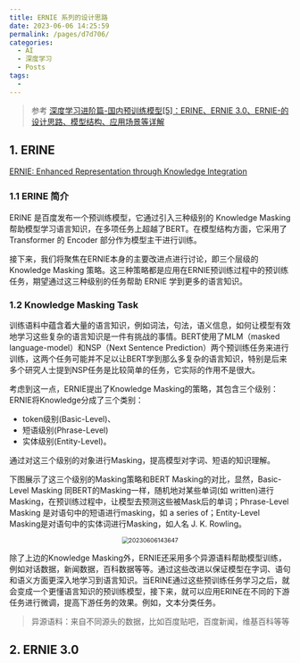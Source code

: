```yaml
---
title: ERNIE 系列的设计思路
date: 2023-06-06 14:25:59
permalink: /pages/d7d706/
categories:
  - AI
  - 深度学习
  - Posts
tags:
  - 
---
```


> 参考 [深度学习进阶篇-国内预训练模型[5]：ERINE、ERNIE 3.0、ERNIE-的设计思路、模型结构、应用场景等详解](https://mp.weixin.qq.com/s/eotJ500kA96PPpvDOk4ChA)

## 1. ERINE

[ERNIE: Enhanced Representation through Knowledge Integration](http://arxiv.org/abs/1904.09223)

### 1.1 ERINE 简介

ERINE 是百度发布一个预训练模型，它通过引入三种级别的 Knowledge Masking 帮助模型学习语言知识，在多项任务上超越了BERT。在模型结构方面，它采用了 Transformer 的 Encoder 部分作为模型主干进行训练。

接下来，我们将聚焦在ERNIE本身的主要改进点进行讨论，即三个层级的 Knowledge Masking 策略。这三种策略都是应用在ERNIE预训练过程中的预训练任务，期望通过这三种级别的任务帮助 ERNIE 学到更多的语言知识。

### 1.2 Knowledge Masking Task

训练语料中蕴含着大量的语言知识，例如词法，句法，语义信息，如何让模型有效地学习这些复杂的语言知识是一件有挑战的事情。BERT使用了MLM（masked language-model）和NSP（Next Sentence Prediction）两个预训练任务来进行训练，这两个任务可能并不足以让BERT学到那么多复杂的语言知识，特别是后来多个研究人士提到NSP任务是比较简单的任务，它实际的作用不是很大。

考虑到这一点，ERNIE提出了Knowledge Masking的策略，其包含三个级别：ERNIE将Knowledge分成了三个类别：

- token级别(Basic-Level)、
- 短语级别(Phrase-Level)
- 实体级别(Entity-Level)。

通过对这三个级别的对象进行Masking，提高模型对字词、短语的知识理解。

下图展示了这三个级别的Masking策略和BERT Masking的对比，显然，Basic-Level Masking 同BERT的Masking一样，随机地对某些单词(如 written)进行Masking，在预训练过程中，让模型去预测这些被Mask后的单词；Phrase-Level Masking 是对语句中的短语进行masking，如 a series of；Entity-Level Masking是对语句中的实体词进行Masking，如人名 J. K. Rowling。

<center><img src="https://notebook-img-1304596351.cos.ap-beijing.myqcloud.com/img/20230606143647.png" alt="20230606143647" style="zoom:75%;" /></center>

除了上边的Knowledge Masking外，ERNIE还采用多个异源语料帮助模型训练，例如对话数据，新闻数据，百科数据等等。通过这些改进以保证模型在字词、语句和语义方面更深入地学习到语言知识。当ERINE通过这些预训练任务学习之后，就会变成一个更懂语言知识的预训练模型，接下来，就可以应用ERINE在不同的下游任务进行微调，提高下游任务的效果。例如，文本分类任务。

> 异源语料：来自不同源头的数据，比如百度贴吧，百度新闻，维基百科等等

## 2. ERNIE 3.0
